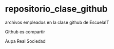 repositorio_clase_github
========================

archivos empleados en la clase github de EscuelaIT

Github es compartir

Aupa Real Sociedad
